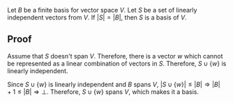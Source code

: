 Let $B$ be a finite basis for vector space $V$.
Let $S$ be a set of linearly independent vectors from $V$.
If $|S| = |B|$, then $S$ is a basis of $V$.

## Proof

Assume that $S$ doesn't span $V$.
Therefore, there is a vector $w$ which cannot be represented as a linear combination of vectors in $S$.
Therefore, $S \cup \{w\}$ is linearly independent.

Since $S \cup \{w\}$ is linearly independent and $B$ spans $V$,
$|S \cup \{w\}| \le |B| \Rightarrow |B| + 1 \le |B| \Rightarrow \bot$.
Therefore, $S \cup \{w\}$ spans $V$, which makes it a basis.
